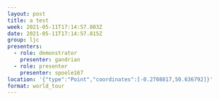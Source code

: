 ```yaml
---
layout: post
title: a test
week: 2021-05-11T17:14:57.803Z
date: 2021-05-11T17:14:57.815Z
group: ljc
presenters:
  - role: demonstrator
    presenter: gandrian
  - role: presenter
    presenter: spoole167
location: '{"type":"Point","coordinates":[-0.2708817,50.636792]}'
format: world_tour
---
```

